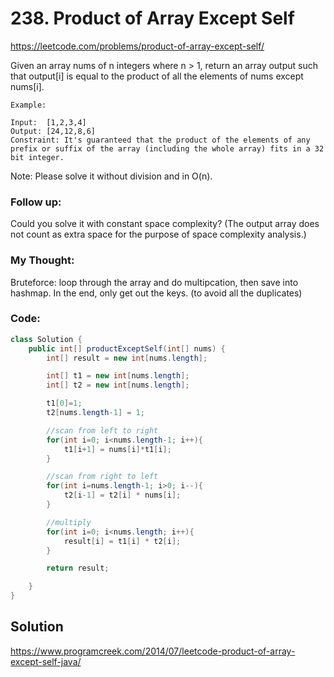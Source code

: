 # 238. Product of Array Except Self

https://leetcode.com/problems/product-of-array-except-self/

Given an array nums of n integers where n > 1,  return an array output such that output[i] is equal to the product of all the elements of nums except nums[i].

```
Example:

Input:  [1,2,3,4]
Output: [24,12,8,6]
Constraint: It's guaranteed that the product of the elements of any prefix or suffix of the array (including the whole array) fits in a 32 bit integer.
```

Note: Please solve it without division and in O(n).

### Follow up:
Could you solve it with constant space complexity? (The output array does not count as extra space for the purpose of space complexity analysis.)

### My Thought: 
Bruteforce: loop through the array and do multipcation, then save into hashmap. 
In the end, only get out the keys. (to avoid all the duplicates)


### Code: 
```Java
class Solution {
    public int[] productExceptSelf(int[] nums) {
        int[] result = new int[nums.length];

        int[] t1 = new int[nums.length];
        int[] t2 = new int[nums.length];

        t1[0]=1;
        t2[nums.length-1] = 1; 

        //scan from left to right
        for(int i=0; i<nums.length-1; i++){
            t1[i+1] = nums[i]*t1[i];
        }

        //scan from right to left
        for(int i=nums.length-1; i>0; i--){
            t2[i-1] = t2[i] * nums[i];
        }

        //multiply
        for(int i=0; i<nums.length; i++){
            result[i] = t1[i] * t2[i];
        }

        return result; 

    }
}
```

## Solution
https://www.programcreek.com/2014/07/leetcode-product-of-array-except-self-java/

